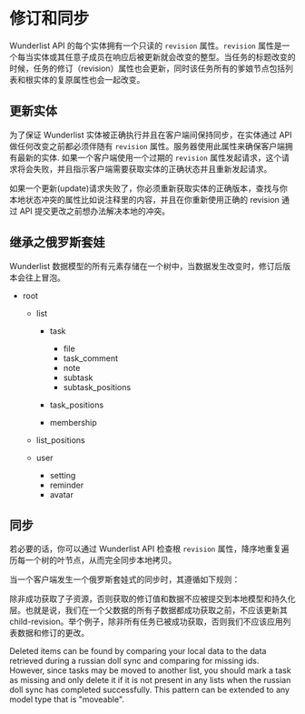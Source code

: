 # 修订和同步

Wunderlist API 的每个实体拥有一个只读的 `revision` 属性。`revision` 属性是一个每当实体或其任意子成员在响应后被更新就会改变的整型。当任务的标题改变的时候，任务的修订（revision）属性也会更新，同时该任务所有的爹娘节点包括列表和根实体的复原属性也会一起改变。

## 更新实体

为了保证 Wunderlist 实体被正确执行并且在客户端间保持同步，在实体通过 API 做任何改变之前都必须伴随有 `revision` 属性。服务器使用此属性来确保客户端拥有最新的实体. 如果一个客户端使用一个过期的 `revision` 属性发起请求，这个请求将会失败，并且指示客户端需要获取实体的正确状态并且重新发起请求。

如果一个更新(update)请求失败了，你必须重新获取实体的正确版本，查找与你本地状态冲突的属性比如说注释里的内容，并且在你重新使用正确的 revision 通过 API 提交更改之前想办法解决本地的冲突。

## 继承之俄罗斯套娃

Wunderlist 数据模型的所有元素存储在一个树中，当数据发生改变时，修订后版本会往上冒泡。

- root

  - list

    - task

      - file
      - task_comment
      - note
      - subtask
      - subtask_positions

    - task_positions

    - membership

  - list_positions

  - user

    - setting
    - reminder
    - avatar

## 同步

若必要的话，你可以通过 Wunderlist API 检查根 `revision` 属性，降序地重复遍历每一个树的叶节点，从而完全同步本地拷贝。

当一个客户端发生一个俄罗斯套娃式的同步时，其遵循如下规则：

除非成功获取了子资源，否则获取的修订值和数据不应被提交到本地模型和持久化层。也就是说，我们在一个父数据的所有子数据都成功获取之前，不应该更新其 child-revision。举个例子，除非所有任务已被成功获取，否则我们不应该应用列表数据和修订的更改。

Deleted items can be found by comparing your local data to the data retrieved during a russian doll sync and comparing for missing ids. However, since tasks may be moved to another list, you should mark a task as missing and only delete it if it is not present in any lists when the russian doll sync has completed successfully. This pattern can be extended to any model type that is "moveable".
